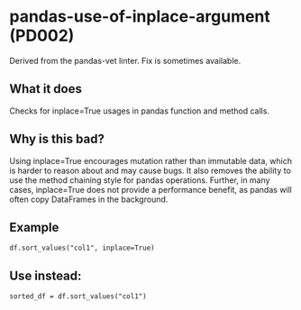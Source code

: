 # pandas-use-of-inplace-argument (PD002)
Derived from the pandas-vet linter.
Fix is sometimes available.
## What it does
Checks for inplace=True usages in pandas function and method
calls.
## Why is this bad?
Using inplace=True encourages mutation rather than immutable data,
which is harder to reason about and may cause bugs. It also removes the
ability to use the method chaining style for pandas operations.
Further, in many cases, inplace=True does not provide a performance
benefit, as pandas will often copy DataFrames in the background.
## Example
```
df.sort_values("col1", inplace=True)
```
## Use instead:
```
sorted_df = df.sort_values("col1")
```